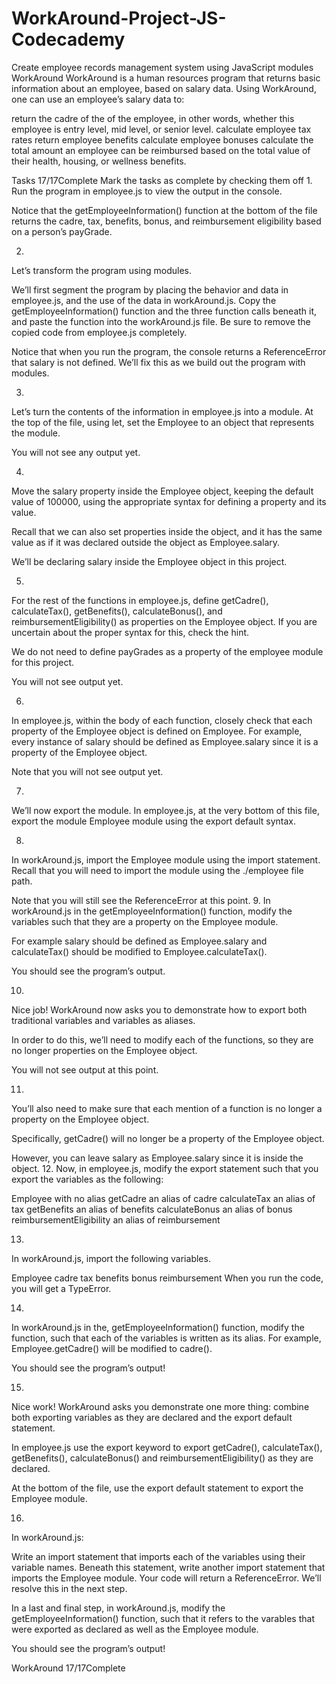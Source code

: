 # WorkAround-Project-JS-Codecademy
Create employee records management system using JavaScript modules
WorkAround
WorkAround is a human resources program that returns basic information about an employee, based on salary data. Using WorkAround, one can use an employee’s salary data to:

return the cadre of the of the employee, in other words, whether this employee is entry level, mid level, or senior level.
calculate employee tax rates
return employee benefits
calculate employee bonuses
calculate the total amount an employee can be reimbursed based on the total value of their health, housing, 
or wellness benefits.

Tasks
17/17Complete
Mark the tasks as complete by checking them off
1.
Run the program in employee.js to view the output in the console.

Notice that the getEmployeeInformation() function at the bottom of the file returns the cadre, tax, benefits, bonus, and reimbursement eligibility based on a person’s payGrade.

2.
Let’s transform the program using modules.

We’ll first segment the program by placing the behavior and data in employee.js, and the use of the data in workAround.js. Copy the getEmployeeInformation() function and the three function calls beneath it, and paste the function into the workAround.js file. Be sure to remove the copied code from employee.js completely.

Notice that when you run the program, the console returns a ReferenceError that salary is not defined. We’ll fix this as we build out the program with modules.

3.
Let’s turn the contents of the information in employee.js into a module. At the top of the file, using let, set the Employee to an object that represents the module.

You will not see any output yet.

4.
Move the salary property inside the Employee object, keeping the default value of 100000, using the appropriate syntax for defining a property and its value.

Recall that we can also set properties inside the object, and it has the same value as if it was declared outside the object as Employee.salary.

We’ll be declaring salary inside the Employee object in this project.

5.
For the rest of the functions in employee.js, define getCadre(), calculateTax(), getBenefits(), calculateBonus(), and reimbursementEligibility() as properties on the Employee object. If you are uncertain about the proper syntax for this, check the hint.

We do not need to define payGrades as a property of the employee module for this project.

You will not see output yet.

6.
In employee.js, within the body of each function, closely check that each property of the Employee object is defined on Employee. For example, every instance of salary should be defined as Employee.salary since it is a property of the Employee object.

Note that you will not see output yet.

7.
We’ll now export the module. In employee.js, at the very bottom of this file, export the module Employee module using the export default syntax.

8.
In workAround.js, import the Employee module using the import statement. Recall that you will need to import the module using the ./employee file path.

Note that you will still see the ReferenceError at this point.
9.
In workAround.js in the getEmployeeInformation() function, modify the variables such that they are a property on the Employee module.

For example salary should be defined as Employee.salary and calculateTax() should be modified to Employee.calculateTax().

You should see the program’s output.

10.
Nice job! WorkAround now asks you to demonstrate how to export both traditional variables and variables as aliases.

In order to do this, we’ll need to modify each of the functions, so they are no longer properties on the Employee object.

You will not see output at this point.

11.
You’ll also need to make sure that each mention of a function is no longer a property on the Employee object.

Specifically, getCadre() will no longer be a property of the Employee object.

However, you can leave salary as Employee.salary since it is inside the object.
12.
Now, in employee.js, modify the export statement such that you export the variables as the following:

Employee with no alias
getCadre an alias of cadre
calculateTax an alias of tax
getBenefits an alias of benefits
calculateBonus an alias of bonus
reimbursementEligibility an alias of reimbursement

13.
In workAround.js, import the following variables.

Employee
cadre
tax
benefits
bonus
reimbursement
When you run the code, you will get a TypeError.

14.
In workAround.js in the, getEmployeeInformation() function, modify the function, such that each of the variables is written as its alias. For example, Employee.getCadre() will be modified to cadre().

You should see the program’s output!

15.
Nice work! WorkAround asks you demonstrate one more thing: combine both exporting variables as they are declared and the export default statement.

In employee.js use the export keyword to export getCadre(), calculateTax(), getBenefits(), calculateBonus() and reimbursementEligibility() as they are declared.

At the bottom of the file, use the export default statement to export the Employee module.

16.
In workAround.js:

Write an import statement that imports each of the variables using their variable names.
Beneath this statement, write another import statement that imports the Employee module.
Your code will return a ReferenceError. We’ll resolve this in the next step.

In a last and final step, in workAround.js, modify the getEmployeeInformation() function, such that it refers to the varables that were exported as declared as well as the Employee module.

You should see the program’s output!


WorkAround
17/17Complete

